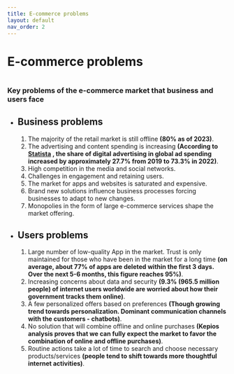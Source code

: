 ```yaml
---
title: E-commerce problems
layout: default
nav_order: 2
---
```


<h1>E-commerce problems<h1>
<h3>Key problems of the e-commerce market that business and users face</h3>
<ul><li><h2>Business problems</h2></li>
        <ol>
            <li>The majority of the retail market is still offline <b>(80% as of 2023)</b>.</li>
            <li>The advertising and content spending is increasing <b>(According to 
<a href="https://www.statista.com/outlook/advertising-media">Statista</a>
, the share of digital advertising in global ad spending increased by approximately 27.7% from 2019 to 73.3% in 2022)</b>.</li>
            <li>High competition in the media and social networks.</li>
            <li>Challenges in engagement and retaining users.</li>
            <li>The market for apps and websites is saturated and expensive.</li>
            <li>Brand new solutions influence business processes forcing businesses to adapt to new changes.</li>
            <li>Monopolies in the form of large e-commerce services shape the market offering.</li>
        </ol>
    <li><h2>Users problems</h2></li>
        <ol>
            <li>Large number of low-quality App in the market. Trust is only maintained for those who have been in the market for a long time <b>(on average, about 77% of apps are deleted within the first 3 days. Over the next 5-6 months, this figure reaches 95%)</b>.</li>
            <li>Increasing concerns about data and security <b>(9.3% (965.5 million people) of internet users worldwide are worried about how their government tracks them online)</b>.</li>
            <li>A few personalized offers based on preferences <b>(Though growing trend towards personalization. Dominant communication channels with the customers - chatbots)</b>.</li>
            <li>No solution that will combine offline and online purchases <b>(Kepios analysis proves that we can fully expect the market to favor the combination of online and offline purchases)</b>.</li>
            <li>Routine actions take a lot of time to search and choose necessary products/services <b>(people tend to shift towards more thoughtful internet activities)</b>.</li>
        </ol>
</ul>
